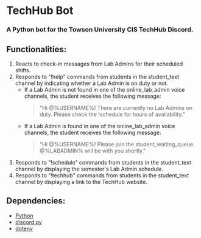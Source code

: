 # TechHub Bot
### A Python bot for the Towson University CIS TechHub Discord.

## Functionalities:

1. Reacts to check-in messages from Lab Admins for their scheduled shifts.
2. Responds to "!help" commands from students in the student_text channel by indicating whether a Lab Admin is on duty or not.
   * If a Lab Admin is not found in one of the online_lab_admin voice channels, the student receives the following message: 
     > "Hi @%USERNAME%! There are currently no Lab Admins on duty. Please check the !schedule for hours of availability."
   * If a Lab Admin is found in one of the online_lab_admin voice channels, the student receives the following message: 
     > "Hi @%USERNAME%! Please join the student_waiting_queue. @%LABADMIN% will be with you shortly."
3. Responds to "!schedule" commands from students in the student_text channel by displaying the semester's Lab Admin schedule.
4. Responds to "!techhub" commands from students in the student_text channel by displaying a link to the TechHub website.

## Dependencies:
- [Python](https://www.python.org/downloads/)
- [discord.py](https://discordpy.readthedocs.io/en/stable/)
- [dotenv](https://pypi.org/project/python-dotenv/)
